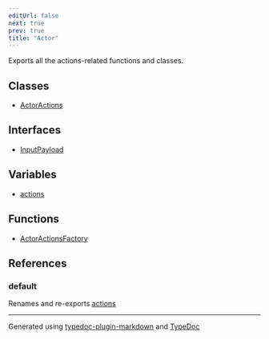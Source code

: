 ```yaml
---
editUrl: false
next: true
prev: true
title: "Actor"
---
```


Exports all the actions-related functions and classes.

## Classes

- [ActorActions](/api/namespaces/actor/classes/actoractions/)

## Interfaces

- [InputPayload](/api/namespaces/actor/interfaces/inputpayload/)

## Variables

- [actions](/api/namespaces/actor/variables/actions/)

## Functions

- [ActorActionsFactory](/api/namespaces/actor/functions/actoractionsfactory/)

## References

### default

Renames and re-exports [actions](/api/namespaces/actor/variables/actions/)

***

Generated using [typedoc-plugin-markdown](https://www.npmjs.com/package/typedoc-plugin-markdown) and [TypeDoc](https://typedoc.org/)
